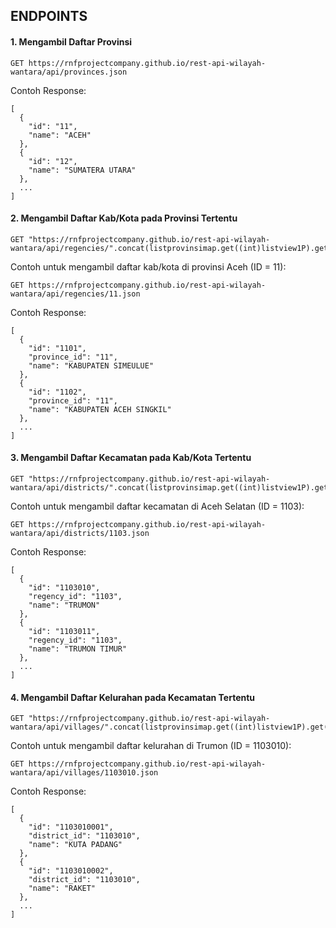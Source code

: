 ## ENDPOINTS

#### 1. Mengambil Daftar Provinsi

```
GET https://rnfprojectcompany.github.io/rest-api-wilayah-wantara/api/provinces.json
```

Contoh Response:

```
[
  {
    "id": "11",
    "name": "ACEH"
  },
  {
    "id": "12",
    "name": "SUMATERA UTARA"
  },
  ...
]
```

#### 2. Mengambil Daftar Kab/Kota pada Provinsi Tertentu

```
GET "https://rnfprojectcompany.github.io/rest-api-wilayah-wantara/api/regencies/".concat(listprovinsimap.get((int)listview1P).get("id").toString().concat(".json"))
```

Contoh untuk mengambil daftar kab/kota di provinsi Aceh (ID = 11):

```
GET https://rnfprojectcompany.github.io/rest-api-wilayah-wantara/api/regencies/11.json
```

Contoh Response:

```
[
  {
    "id": "1101",
    "province_id": "11",
    "name": "KABUPATEN SIMEULUE"
  },
  {
    "id": "1102",
    "province_id": "11",
    "name": "KABUPATEN ACEH SINGKIL"
  },
  ...
]
```

#### 3. Mengambil Daftar Kecamatan pada Kab/Kota Tertentu

```
GET "https://rnfprojectcompany.github.io/rest-api-wilayah-wantara/api/districts/".concat(listprovinsimap.get((int)listview1P).get("id").toString().concat(".json"))
```

Contoh untuk mengambil daftar kecamatan di Aceh Selatan (ID = 1103):

```
GET https://rnfprojectcompany.github.io/rest-api-wilayah-wantara/api/districts/1103.json
```

Contoh Response:

```
[
  {
    "id": "1103010",
    "regency_id": "1103",
    "name": "TRUMON"
  },
  {
    "id": "1103011",
    "regency_id": "1103",
    "name": "TRUMON TIMUR"
  },
  ...
]
```

#### 4. Mengambil Daftar Kelurahan pada Kecamatan Tertentu

```
GET "https://rnfprojectcompany.github.io/rest-api-wilayah-wantara/api/villages/".concat(listprovinsimap.get((int)listview1P).get("id").toString().concat(".json"))
```

Contoh untuk mengambil daftar kelurahan di Trumon (ID = 1103010):

```
GET https://rnfprojectcompany.github.io/rest-api-wilayah-wantara/api/villages/1103010.json
```

Contoh Response:

```
[
  {
    "id": "1103010001",
    "district_id": "1103010",
    "name": "KUTA PADANG"
  },
  {
    "id": "1103010002",
    "district_id": "1103010",
    "name": "RAKET"
  },
  ...
]
```
